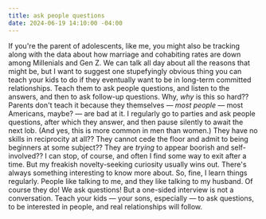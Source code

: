 ```yaml
---
title: ask people questions
date: 2024-06-19 14:10:00 -04:00
---
```


If you're the parent of adolescents, like me, you might also be tracking along with the data about how marriage and cohabiting rates are down among Millenials and Gen Z. We can talk all day about all the reasons that might be, but I want to suggest one stupefyingly obvious thing you can teach your kids to do if they eventually want to be in long-term committed relationships. Teach them to ask people questions, and listen to the answers, and then to ask follow-up questions. Why, *why* is this so hard?? Parents don't teach it because they themselves — *most people* — most Americans, maybe? — are bad at it. I regularly go to parties and ask people questions, after which they answer, and then pause silently to await the next lob. (And yes, this is more common in men than women.) They have no skills in reciprocity at all?? They cannot cede the floor and admit to being beginners at some subject?? They are *trying* to appear boorish and self-involved?? I can stop, of course, and often I find some way to exit after a time. But my freakish novelty-seeking curiosity usually wins out. There's always something interesting to know more about. So, fine, I learn things regularly. People like talking to me, and they like talking to my husband. Of course they do! We ask questions! But a one-sided interview is not a conversation. Teach your kids — your sons, especially — to ask questions, to be interested in people, and real relationships will follow.